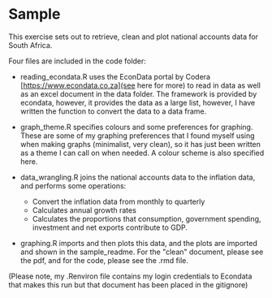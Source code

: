 # Sample

This exercise sets out to retrieve, clean and plot national accounts data for South Africa.

Four files are included in the code folder:

- reading_econdata.R uses the EconData portal by Codera [https://www.econdata.co.za](see here for more) to read in data as well as an excel document in the data folder. The framework is provided by econdata, however, it provides the data as a large list, however, I have written the function to convert the data to a data frame. 

- graph_theme.R specifies colours and some preferences for graphing. These are some of my graphing preferences that I found myself using when making graphs (minimalist, very clean), so it has just been written as a theme I can call on when needed. A colour scheme is also specified here.

- data_wrangling.R joins the national accounts data to the inflation data, and performs some operations:
  - Convert the inflation data from monthly to quarterly
  - Calculates annual growth rates
  - Calculates the proportions that consumption, government spending, investment and net exports contribute to GDP.

- graphing.R imports and then plots this data, and the plots are imported and shown in the sample_readme. For the "clean" document, please see the pdf, and for the code, please see the .rmd file. 

(Please note, my .Renviron file contains my login credentials to Econdata that makes this run but that document has been placed in the gitignore)


